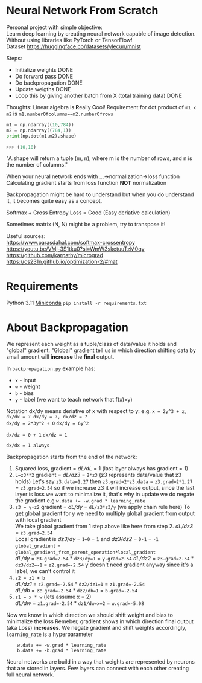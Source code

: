 # Neural Network From Scratch

Personal project with simple objective:   
Learn deep learning by creating neural network capable of image detection.  
Without using libraries like PyTorch or TensorFlow!  
Dataset https://huggingface.co/datasets/ylecun/mnist

Steps:
- Initialize weights DONE
- Do forward pass DONE
- Do backpropagation DONE
- Update weigths DONE
- Loop this by giving another batch from X (total training data) DONE

Thoughts:
Linear algebra is **R**eally **C**ool!
Requirement for dot product of `m1 x m2` is `m1.numberOfcolumns==m2.numberOfrows`
```py
m1 = np.ndarray((10,784))
m2 = np.ndarray((784,1))
print(np.dot(m1,m2).shape)

>>> (10,10)
```

"A.shape will return a tuple (m, n), where m is the number of rows, and n is the number of columns."

When your neural network ends with ...->normalization->loss function
Calculating gradient starts from loss function **NOT** normalization

Backpropagation might be hard to understand but when you do understand it, it becomes quite easy as a concept.

Softmax + Cross Entropy Loss = Good (Easy deriative calculation)

Sometimes matrix (N, N) might be a problem, try to transpose it!  

Useful sources:  
https://www.parasdahal.com/softmax-crossentropy  
https://youtu.be/VMj-3S1tku0?si=WmW3sketuuTzM0qv  
https://github.com/karpathy/micrograd  
https://cs231n.github.io/optimization-2/#mat
# Requirements
Python 3.11
[Miniconda](https://docs.anaconda.com/free/miniconda/index.html)
`pip install -r requirements.txt`

# About Backpropagation
We represent each weight as a tuple/class of data/value it holds and "global" gradient.
"Global" gradient tell us in which direction shifting data by small amount will **increase** the **final** output.

In `backpropagation.py` example has:
- `x` - input
- `w` - weight
- `b` - bias
- `y` - label (we want to teach network that f(x)=y)


Notation dx/dy means deriative of x with respect to y:
e.g. `x = 2y^3 + z, dx/dx = ? dx/dy = ?, dx/dz = ?`  
`dx/dy = 2*3y^2 + 0`
`dx/dy = 6y^2`

`dx/dz = 0 + 1`
`dx/dz = 1`

`dx/dx = 1 always`

Backpropagation starts from the end of the network:
1. Squared loss, gradient = *dL/dL* = 1 (last layer always has gradient = 1)
2. `L=z3**2` gradient = *dL/dz3* = `2*z3` (z3 represents data/value that z3 holds)
Let's say `z3.data=1.27` then `z3.grad=2*z3.data` = `z3.grad=2*1.27` = `z3.grad=2.54`
so if we increase z3 it will increase output, since the last layer is loss we want to
minimalize it, that's why in update we do negate the gradient e.g `w.data += -w.grad * learning_rate`
3. `z3 = y-z2` gradient = *dL/dy* = `dL/z3*z3/y` (we apply chain rule here)
To get global gradient for y we need to multiply global gradient from output with local gradient  
We take global gradient from 1 step above like here from step 2. *dL/dz3* = `z3.grad=2.54`  
Local gradient is *dz3/dy* = `1+0` = `1` and *dz3/dz2* = `0-1` = `-1`  
`global_gradient` = `global_gradient_from_parent_operation*local_gradient`  
*dL/dy* = `z3.grad=2.54` * `dz3/dy=1` = `y.grad=2.54`
*dL/dz2* = `z3.grad=2.54` * `dz3/dz2=-1` = `z2.grad=-2.54`
y doesn't need gradient anyway since it's a label, we can't control it
4. `z2 = z1 + b`  
*dL/dz1* = `z2.grad=-2.54` * `dz2/dz1=1` = `z1.grad=-2.54`  
*dL/db* = `z2.grad=-2.54` * `dz2/db=1` = `b.grad=-2.54`  
5. `z1 = x * w` (lets assume x = 2)  
*dL/dw* = `z1.grad=-2.54` * `dz1/dw=x=2` = `w.grad=-5.08`

Now we know in which direction we should shift weight and bias to minimalize the loss
Remeber, gradient shows in which direction final output (aka Loss) **increases**.
We negate gradient and shift weights accordingly, `learning_rate` is a hyperparameter
```
    w.data += -w.grad * learning_rate
    b.data += -b.grad * learning_rate
```

Neural networks are build in a way that weights are represented by neurons that are stored in layers. Few layers can connect with each other creating full neural network.
